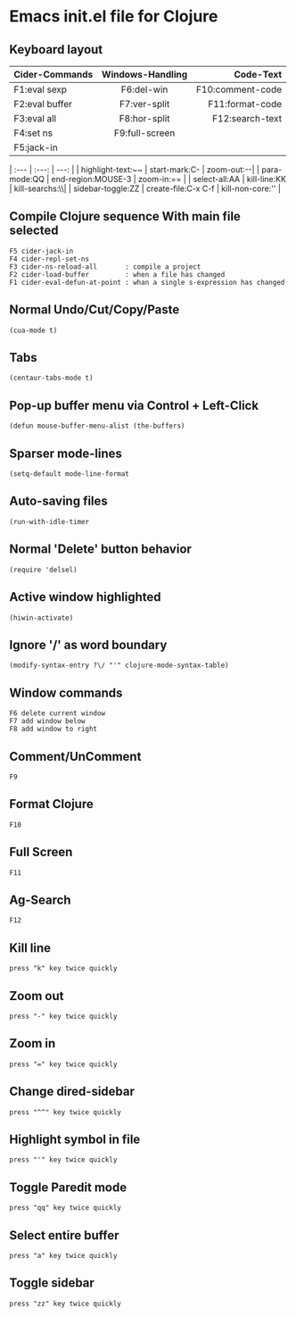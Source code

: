 # Emacs init.el file for Clojure

## Keyboard layout




| Cider-Commands | Windows-Handling | Code-Text |
| :---           |     :---:        |          ---: |
| F1:eval sexp   | F6:del-win       | F10:comment-code|
| F2:eval buffer | F7:ver-split     | F11:format-code |
| F3:eval all    | F8:hor-split     | F12:search-text |
| F4:set ns      | F9:full-screen   |      |
| F5:jack-in     |                  |       |


| :---              |     :---:            |          ---: |
| highlight-text:~~ | start-mark:C-<SPC>   | zoom-out:--|
| para-mode:QQ      | end-region:MOUSE-3   | zoom-in:== |
| select-all:AA     | kill-line:KK         | kill-searchs:\\\\|
| sidebar-toggle:ZZ | create-file:C-x C-f  | kill-non-core:''     |



## Compile Clojure sequence	With main file selected
	F5 cider-jack-in
	F4 cider-repl-set-ns
	F3 cider-ns-reload-all       : compile a project
	F2 cider-load-buffer         : when a file has changed
	F1 cider-eval-defun-at-point : whan a single s-expression has changed

## Normal Undo/Cut/Copy/Paste
	(cua-mode t)

## Tabs 	
	(centaur-tabs-mode t)  

## Pop-up buffer menu via Control + Left-Click
	(defun mouse-buffer-menu-alist (the-buffers) 

## Sparser mode-lines
	(setq-default mode-line-format

## Auto-saving files
	(run-with-idle-timer

## Normal 'Delete' button behavior
	(require 'delsel)

## Active window highlighted
	(hiwin-activate)  

## Ignore '/' as word boundary 
	(modify-syntax-entry ?\/ "'" clojure-mode-syntax-table) 

## Window commands
	F6 delete current window
	F7 add window below
	F8 add window to right

## Comment/UnComment
	F9

## Format Clojure
	F10

## Full Screen
	F11

## Ag-Search
	F12

## Kill line
	press "k" key twice quickly

## Zoom out
	press "-" key twice quickly	

## Zoom in  
	press "=" key twice quickly	


## Change dired-sidebar   
	press "^^" key twice quickly	

## Highlight symbol in file  
	press "'" key twice quickly	

## Toggle Paredit mode 
	press "qq" key twice quickly	

## Select entire buffer
	press "a" key twice quickly	

## Toggle sidebar   
	press "zz" key twice quickly	

